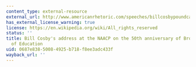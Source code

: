 ```yaml
---
content_type: external-resource
external_url: http://www.americanrhetoric.com/speeches/billcosbypoundcakespeech.htm
has_external_license_warning: true
license: https://en.wikipedia.org/wiki/All_rights_reserved
status: ''
title: Bill Cosby's address at the NAACP on the 50th anniversary of Brown v. Board
  of Education
uid: 0687e838-5008-4925-b718-f8ee3adc433f
wayback_url: ''
---
```

